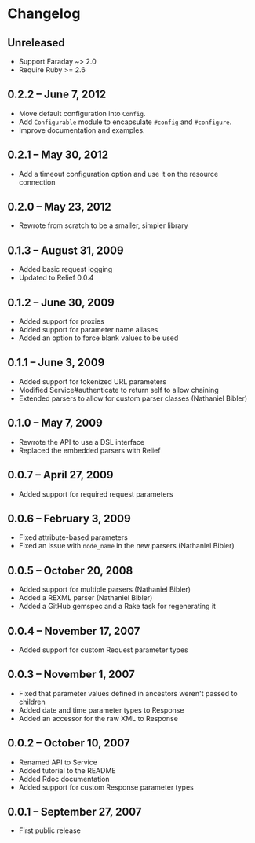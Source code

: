 # Changelog

## Unreleased

* Support Faraday ~> 2.0
* Require Ruby >= 2.6

## 0.2.2 – June 7, 2012

* Move default configuration into `Config`.
* Add `Configurable` module to encapsulate `#config` and `#configure`.
* Improve documentation and examples.

## 0.2.1 – May 30, 2012

* Add a timeout configuration option and use it on the resource connection

## 0.2.0 – May 23, 2012

* Rewrote from scratch to be a smaller, simpler library

## 0.1.3 – August 31, 2009

* Added basic request logging
* Updated to Relief 0.0.4

## 0.1.2 – June 30, 2009

* Added support for proxies
* Added support for parameter name aliases
* Added an option to force blank values to be used

## 0.1.1 – June 3, 2009

* Added support for tokenized URL parameters
* Modified Service#authenticate to return self to allow chaining
* Extended parsers to allow for custom parser classes (Nathaniel Bibler)

## 0.1.0 – May 7, 2009

* Rewrote the API to use a DSL interface
* Replaced the embedded parsers with Relief

## 0.0.7 – April 27, 2009

* Added support for required request parameters

## 0.0.6 – February 3, 2009

* Fixed attribute-based parameters
* Fixed an issue with `node_name` in the new parsers (Nathaniel Bibler)

## 0.0.5 – October 20, 2008

* Added support for multiple parsers (Nathaniel Bibler)
* Added a REXML parser (Nathaniel Bibler)
* Added a GitHub gemspec and a Rake task for regenerating it

## 0.0.4 – November 17, 2007

* Added support for custom Request parameter types

## 0.0.3 – November 1, 2007

* Fixed that parameter values defined in ancestors weren't passed to children
* Added date and time parameter types to Response
* Added an accessor for the raw XML to Response

## 0.0.2 – October 10, 2007

* Renamed API to Service
* Added tutorial to the README
* Added Rdoc documentation
* Added support for custom Response parameter types

## 0.0.1 – September 27, 2007

* First public release
